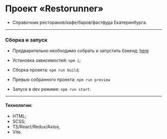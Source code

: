 # Проект «Restorunner»

- Справочник ресторанов/кафе/баров/фастфуда Екатеринбурга.

---

### Сборка и запуск

- Предварительно необходимо собрать и запустить бэкенд: [here](https://github.com/isNotANumber/restorunner-node)

- Установка зависимостей: `npm i`;
- Сборка проекта: `npm run build`;
- Превью собранного проекта: `npm run preview`
- Запуск в dev режиме: `npm run start`.

---

#### Технологии:

- HTML;
- SCSS;
- TS/React/Redux/Axios;
- Vite.
